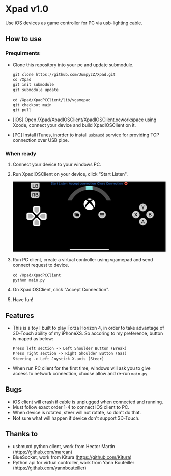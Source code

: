 # Xpad v1.0
Use iOS devices as game controller for PC via usb-lighting cable.



## How to use

### Prequirments

- Clone this repository into your pc and update submodule.

  ```
  git clone https://github.com/JumpyzZ/Xpad.git
  cd /Xpad
  git init submodule
  git submodule update
  
  cd /Xpad/XpadPCClient/lib/vgamepad
  git checkout main
  git pull
  ```

- [iOS] Open /Xpad/XpadIOSClient/XpadIOSClient.xcworkspace using Xcode, connect your device and build XpadIOSClient on it.

- [PC] Install iTunes, inorder to install `usbmuxd`  service for providing TCP connection over USB pipe.

### When ready

1. Connect your device to your windows PC.

2. Run XpadIOSClient on your device, click "Start Listen".

   ![IMG_4893](./IMG_4893.PNG)

3. Run PC client, create a virtual controller using vgamepad and send connect request to device.

   ```
   cd /Xpad/XpadPCClient
   python main.py
   ```

4. On XpadIOSClient, click "Accept Connection".

5. Have fun!



## Features

- This is a toy I built to play Forza Horizon 4, in order to take advantage of 3D-Touch ability of my iPhoneXS. So accoring to my preference, button is maped as below:

  ```
  Press left section -> Left Shoulder Button (Break)
  Press right section -> Right Shoulder Button (Gas)
  Steering -> Left Joystick X-axis (Steer)
  ```

- When run PC client for the first time, windows will ask you to give access to network connection, choose allow and re-run `main.py`

  

## Bugs

- iOS client will crash if cable is unplugged when connected and running.
- Must follow exact order 1-4 to connect iOS client to PC.
- When device is rotated, steer will not rotate, so don't do that.
- Not sure what will happen if device don't support 3D-Touch.

## Thanks to

- usbmuxd python client, work from Hector Martin (https://github.com/marcan)
- BlueSocket, work from Kitura (https://github.com/Kitura)
- Python api for virtual controller, work from Yann Bouteiller (https://github.com/yannbouteiller)


